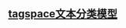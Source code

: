 ## [tagspace文本分类模型](https://github.com/PaddlePaddle/PaddleRec/tree/master/models/contentunderstanding/tagspace)
